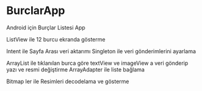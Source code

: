 # BurclarApp
Android için Burçlar Listesi App

ListView ile 12 burcu ekranda gösterme

Intent ile Sayfa Arası veri aktarımı Singleton ile veri gönderimlerini ayarlama

ArrayList ile tıklanılan burca göre textView ve imageView a veri gönderip yazı ve resmi değiştirme
ArrayAdapter ile liste bağlama 

Bitmap ler ile Resimleri decodelama ve gösterme






